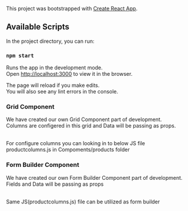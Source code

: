 This project was bootstrapped with [Create React App](https://github.com/facebook/create-react-app).

## Available Scripts

In the project directory, you can run:

### `npm start`

Runs the app in the development mode.<br>
Open [http://localhost:3000](http://localhost:3000) to view it in the browser.

The page will reload if you make edits.<br>
You will also see any lint errors in the console.

### Grid Component

We have created our own Grid Component part of development.<br>
Columns are configered in this grid and Data will be passing as props.<br><br>

For configure columns you can looking in to below JS file<br>
productcolumns.js in Compoments/products folder


### Form Builder Component

We have created our own Form Builder Component part of development.<br>
Fields and Data will be passing as props<br><br>

Same JS(productcolumns.js) file can be utilized as form builder<br>

